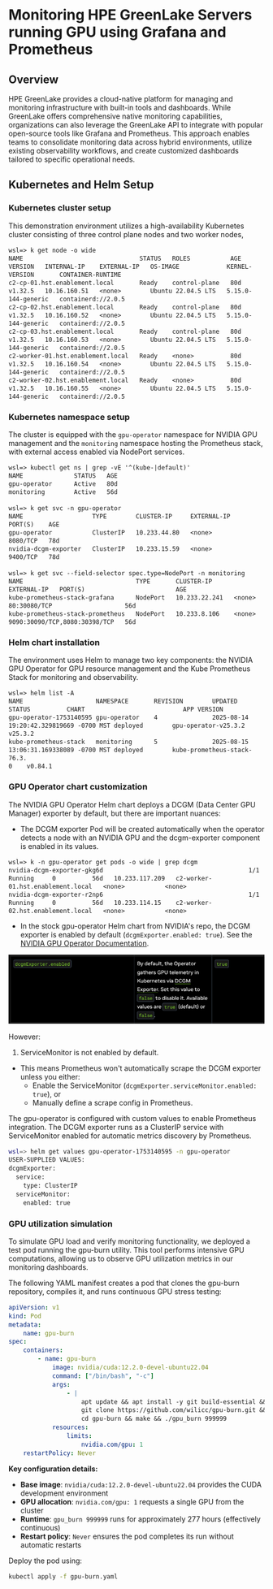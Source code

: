 # Monitoring HPE GreenLake Servers running GPU using Grafana and Prometheus


## Overview
HPE GreenLake provides a cloud-native platform for managing and monitoring infrastructure with built-in tools and dashboards. While GreenLake offers comprehensive native monitoring capabilities, organizations can also leverage the GreenLake API to integrate with popular open-source tools like Grafana and Prometheus. This approach enables teams to consolidate monitoring data across hybrid environments, utilize existing observability workflows, and create customized dashboards tailored to specific operational needs.


## Kubernetes and Helm Setup
### Kubernetes cluster setup
This demonstration environment utilizes a high-availability Kubernetes cluster consisting of three control plane nodes and two worker nodes, 

```
wsl=> k get node -o wide
NAME                                STATUS   ROLES           AGE   VERSION   INTERNAL-IP    EXTERNAL-IP   OS-IMAGE             KERNEL-VERSION       CONTAINER-RUNTIME
c2-cp-01.hst.enablement.local       Ready    control-plane   80d   v1.32.5   10.16.160.51   <none>        Ubuntu 22.04.5 LTS   5.15.0-144-generic   containerd://2.0.5
c2-cp-02.hst.enablement.local       Ready    control-plane   80d   v1.32.5   10.16.160.52   <none>        Ubuntu 22.04.5 LTS   5.15.0-144-generic   containerd://2.0.5
c2-cp-03.hst.enablement.local       Ready    control-plane   80d   v1.32.5   10.16.160.53   <none>        Ubuntu 22.04.5 LTS   5.15.0-144-generic   containerd://2.0.5
c2-worker-01.hst.enablement.local   Ready    <none>          80d   v1.32.5   10.16.160.54   <none>        Ubuntu 22.04.5 LTS   5.15.0-144-generic   containerd://2.0.5
c2-worker-02.hst.enablement.local   Ready    <none>          80d   v1.32.5   10.16.160.55   <none>        Ubuntu 22.04.5 LTS   5.15.0-144-generic   containerd://2.0.5
```
### Kubernetes namespace setup
The cluster is equipped with the `gpu-operator` namespace for NVIDIA GPU management and the `monitoring` namespace hosting the Prometheus stack, with external access enabled via NodePort services.
```
wsl=> kubectl get ns | grep -vE '^(kube-|default)'
NAME              STATUS   AGE
gpu-operator      Active   80d
monitoring        Active   56d

wsl=> k get svc -n gpu-operator 
NAME                   TYPE        CLUSTER-IP     EXTERNAL-IP   PORT(S)    AGE
gpu-operator           ClusterIP   10.233.44.80   <none>        8080/TCP   78d
nvidia-dcgm-exporter   ClusterIP   10.233.15.59   <none>        9400/TCP   78d

wsl=> k get svc --field-selector spec.type=NodePort -n monitoring
NAME                               TYPE       CLUSTER-IP      EXTERNAL-IP   PORT(S)                         AGE
kube-prometheus-stack-grafana      NodePort   10.233.22.241   <none>        80:30080/TCP                    56d
kube-prometheus-stack-prometheus   NodePort   10.233.8.106    <none>        9090:30090/TCP,8080:30398/TCP   56d
```

### Helm chart installation
The environment uses Helm to manage two key components: the NVIDIA GPU Operator for GPU resource management and the Kube Prometheus Stack for monitoring and observability.

```
wsl=> helm list -A
NAME                    NAMESPACE       REVISION        UPDATED                                 STATUS          CHART                           APP VERSION
gpu-operator-1753140595 gpu-operator    4               2025-08-14 19:20:42.329819669 -0700 MST deployed        gpu-operator-v25.3.2            v25.3.2    
kube-prometheus-stack   monitoring      5               2025-08-15 13:06:31.169338089 -0700 MST deployed        kube-prometheus-stack-76.3.
0    v0.84.1    

```

### GPU Operator chart customization
The NVIDIA GPU Operator Helm chart deploys a DCGM (Data Center GPU Manager) exporter by default, but there are important nuances:

- The DCGM exporter Pod will be created automatically when the operator detects a node with an NVIDIA GPU and the dcgm-exporter component is enabled in its values.
```
wsl=> k -n gpu-operator get pods -o wide | grep dcgm
nvidia-dcgm-exporter-gkg6d                                        1/1     Running     0          56d   10.233.117.209   c2-worker-01.hst.enablement.local   <none>           <none>
nvidia-dcgm-exporter-r2np6                                        1/1     Running     0          56d   10.233.114.15    c2-worker-02.hst.enablement.local   <none>           <none>
```


- In the stock gpu-operator Helm chart from NVIDIA's repo, the DCGM exporter is enabled by default (`dcgmExporter.enabled: true`). See the [NVIDIA GPU Operator Documentation](https://docs.nvidia.com/datacenter/cloud-native/gpu-operator/latest/getting-started.html#operator-install-guide).

![GPU Operator Configuration](images/image-4.png)


However:

1. ServiceMonitor is not enabled by default.
  - This means Prometheus won't automatically scrape the DCGM exporter unless you either:
    - Enable the ServiceMonitor (`dcgmExporter.serviceMonitor.enabled: true`), or
    - Manually define a scrape config in Prometheus.


The gpu-operator is configured with custom values to enable Prometheus integration. The DCGM exporter runs as a ClusterIP service with ServiceMonitor enabled for automatic metrics discovery by Prometheus.
``` bash
wsl=> helm get values gpu-operator-1753140595 -n gpu-operator
USER-SUPPLIED VALUES:
dcgmExporter:
  service:
    type: ClusterIP
  serviceMonitor:
    enabled: true
```


### GPU utilization simulation
To simulate GPU load and verify monitoring functionality, we deployed a test pod running the gpu-burn utility. This tool performs intensive GPU computations, allowing us to observe GPU utilization metrics in our monitoring dashboards.

The following YAML manifest creates a pod that clones the gpu-burn repository, compiles it, and runs continuous GPU stress testing:

```yaml
apiVersion: v1
kind: Pod
metadata:
    name: gpu-burn
spec:
    containers:
        - name: gpu-burn
            image: nvidia/cuda:12.2.0-devel-ubuntu22.04 
            command: ["/bin/bash", "-c"]
            args:
                - |
                    apt update && apt install -y git build-essential && \
                    git clone https://github.com/wilicc/gpu-burn.git && \
                    cd gpu-burn && make && ./gpu_burn 999999 
            resources:
                limits:
                    nvidia.com/gpu: 1
    restartPolicy: Never
```

**Key configuration details:**
- **Base image**: `nvidia/cuda:12.2.0-devel-ubuntu22.04` provides the CUDA development environment  
- **GPU allocation**: `nvidia.com/gpu: 1` requests a single GPU from the cluster  
- **Runtime**: `gpu_burn 999999` runs for approximately 277 hours (effectively continuous)  
- **Restart policy**: `Never` ensures the pod completes its run without automatic restarts  

Deploy the pod using:
```bash
kubectl apply -f gpu-burn.yaml
```

